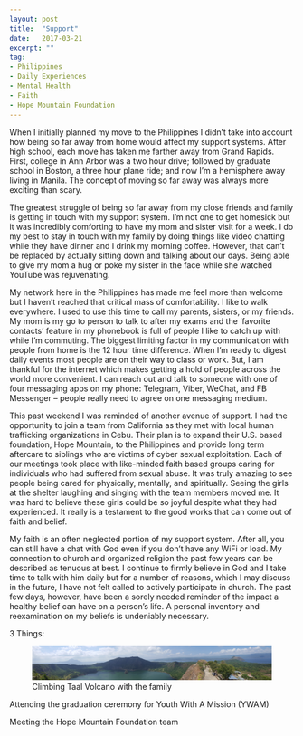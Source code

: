 ```yaml
---
layout: post
title:  "Support"
date:   2017-03-21
excerpt: ""
tag:
- Philippines
- Daily Experiences
- Mental Health
- Faith
- Hope Mountain Foundation
---
```



  When I initially planned my move to the Philippines I didn’t take into account how being so far away from home would affect my support systems. After high school, each move has taken me farther away from Grand Rapids. First, college in Ann Arbor was a two hour drive; followed by graduate school in Boston, a three hour plane ride; and now I’m a hemisphere away living in Manila. The concept of moving so far away was always more exciting than scary. 

  The greatest struggle of being so far away from my close friends and family is getting in touch with my support system. I’m not one to get homesick but it was incredibly comforting to have my mom and sister visit for a week. I do my best to stay in touch with my family by doing things like video chatting while they have dinner and I drink my morning coffee. However, that can’t be replaced by actually sitting down and talking about our days. Being able to give my mom a hug or poke my sister in the face while she watched YouTube was rejuvenating.

  My network here in the Philippines has made me feel more than welcome but I haven’t reached that critical mass of comfortability. I like to walk everywhere. I used to use this time to call my parents, sisters, or my friends. My mom is my go to person to talk to after my exams and the ‘favorite contacts’ feature in my phonebook is full of people I like to catch up with while I’m commuting. The biggest limiting factor in my communication with people from home is the 12 hour time difference. When I’m ready to digest daily events most people are on their way to class or work. But, I am thankful for the internet which makes getting a hold of people across the world more convenient. I can reach out and talk to someone with one of four messaging apps on my phone: Telegram, Viber, WeChat, and FB Messenger – people really need to agree on one messaging medium. 

  This past weekend I was reminded of another avenue of support. I had the opportunity to join a team from California as they met with local human trafficking organizations in Cebu. Their plan is to expand their U.S. based foundation, Hope Mountain, to the Philippines and provide long term aftercare to siblings who are victims of cyber sexual exploitation. Each of our meetings took place with like-minded faith based groups caring for individuals who had suffered from sexual abuse. It was truly amazing to see people being cared for physically, mentally, and spiritually. Seeing the girls at the shelter laughing and singing with the team members moved me. It was hard to believe these girls could be so joyful despite what they had experienced. It really is a testament to the good works that can come out of faith and belief. 

  My faith is an often neglected portion of my support system. After all, you can still have a chat with God even if you don’t have any WiFi or load. My connection to church and organized religion the past few years can be described as tenuous at best. I continue to firmly believe in God and I take time to talk with him daily but for a number of reasons, which I may discuss in the future, I have not felt called to actively participate in church. The past few days, however, have been a sorely needed reminder of the impact a healthy belief can have on a person’s life. A personal inventory and reexamination on my beliefs is undeniably necessary. 
 
3 Things:

<figure>
    <a href="/assets/img/Taal Crater.jpg"><img src="/assets/img/Taal Crater.jpg"></a>
    <figcaption> Climbing Taal Volcano with the family </figcaption>    
   </figure>

Attending the graduation ceremony for Youth With A Mission (YWAM)

Meeting the Hope Mountain Foundation team

 
